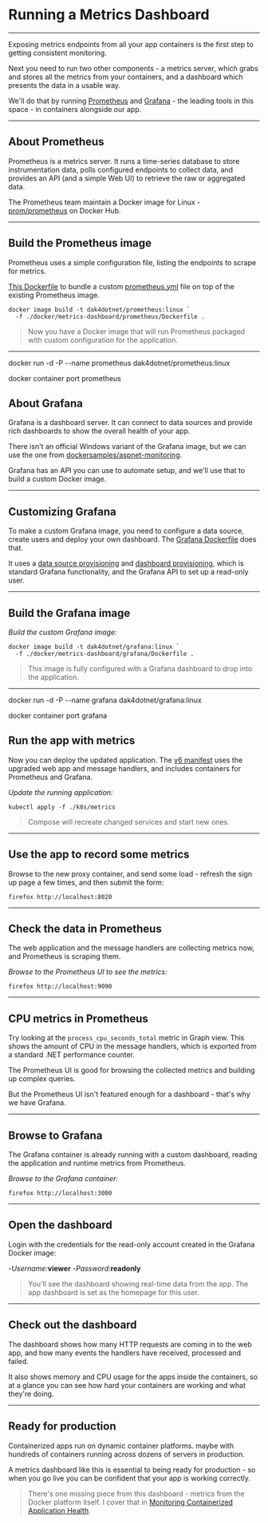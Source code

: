 # Running a Metrics Dashboard

---

Exposing metrics endpoints from all your app containers is the first step to getting consistent monitoring.

Next you need to run two other components - a metrics server, which grabs and stores all the metrics from your containers, and a dashboard which presents the data in a usable way.

We'll do that by running [Prometheus]() and [Grafana]() - the leading tools in this space - in containers alongside our app.

---

## About Prometheus

Prometheus is a metrics server. It runs a time-series database to store instrumentation data, polls configured endpoints to collect data, and provides an API (and a simple Web UI) to retrieve the raw or aggregated data.

The Prometheus team maintain a Docker image for Linux - [prom/prometheus]() on Docker Hub.

---

## Build the Prometheus image

Prometheus uses a simple configuration file, listing the endpoints to scrape for metrics.

[This Dockerfile](./docker/metrics-dashboard/prometheus/Dockerfile) to bundle a custom [prometheus.yml](./docker/metrics-dashboard/prometheus/prometheus.yml) file on top of the existing Prometheus image.

```
docker image build -t dak4dotnet/prometheus:linux `
  -f ./docker/metrics-dashboard/prometheus/Dockerfile .
```

> Now you have a Docker image that will run Prometheus packaged with custom configuration for the application.

---

docker run -d -P --name prometheus dak4dotnet/prometheus:linux

docker container port prometheus

## About Grafana

Grafana is a dashboard server. It can connect to data sources and provide rich dashboards to show the overall health of your app.

There isn't an official Windows variant of the Grafana image, but we can use the one from [dockersamples/aspnet-monitoring](https://github.com/dockersamples/aspnet-monitoring).

Grafana has an API you can use to automate setup, and we'll use that to build a custom Docker image.

---

## Customizing Grafana

To make a custom Grafana image, you need to configure a data source, create users and deploy your own dashboard. The [Grafana Dockerfile](./docker/metrics-dashboard/grafana/Dockerfile) does that.

It uses a [data source provisioning](http://docs.grafana.org/administration/provisioning/#datasources) and [dashboard provisioning](http://docs.grafana.org/administration/provisioning/#dashboards), which is standard Grafana functionality, and the Grafana API to set up a read-only user.

---

## Build the Grafana image

_Build the custom Grafana image:_

```
docker image build -t dak4dotnet/grafana:linux `
  -f ./docker/metrics-dashboard/grafana/Dockerfile .
```

> This image is fully configured with a Grafana dashboard to drop into the application.

---

docker run -d -P --name grafana dak4dotnet/grafana:linux

docker container port grafana

## Run the app with metrics

Now you can deploy the updated application. The [v6 manifest](./app/v6.yml) uses the upgraded web app and message handlers, and includes containers for Prometheus and Grafana.

_Update the running application:_

```
kubectl apply -f ./k8s/metrics
```

> Compose will recreate changed services and start new ones.

---

## Use the app to record some metrics

Browse to the new proxy container, and send some load - refresh the sign up page a few times, and then submit the form:

```
firefox http://localhost:8020
```

---

## Check the data in Prometheus

The web application and the message handlers are collecting metrics now, and Prometheus is scraping them.

_Browse to the Prometheus UI to see the metrics:_

```
firefox http://localhost:9090
```

---

## CPU metrics in Prometheus

Try looking at the `process_cpu_seconds_total` metric in Graph view. This shows the amount of CPU in the message handlers, which is exported from a standard .NET performance counter.

The Prometheus UI is good for browsing the collected metrics and building up complex queries.

But the Prometheus UI isn't featured enough for a dashboard - that's why we have Grafana.

---

## Browse to Grafana

The Grafana container is already running with a custom dashboard, reading the application and runtime metrics from Prometheus.

_Browse to the Grafana container:_

```
firefox http://localhost:3000
```

---

## Open the dashboard

Login with the credentials for the read-only account created in the Grafana Docker image:

-_Username:_**viewer** -_Password:_**readonly**

> You'll see the dashboard showing real-time data from the app. The app dashboard is set as the homepage for this user.

---

## Check out the dashboard

The dashboard shows how many HTTP requests are coming in to the web app, and how many events the handlers have received, processed and failed.

It also shows memory and CPU usage for the apps inside the containers, so at a glance you can see how hard your containers are working and what they're doing.

---

## Ready for production

Containerized apps run on dynamic container platforms. maybe with hundreds of containers running across dozens of servers in production.

A metrics dashboard like this is essential to being ready for production - so when you go live you can be confident that your app is working correctly.

> There's one missing piece from this dashboard - metrics from the Docker platform itself. I cover that in [Monitoring Containerized Application Health](https://pluralsight.pxf.io/c/1197078/424552/7490?u=https%3A%2F%2Fwww.pluralsight.com%2Fcourses%2Fmonitoring-containerized-app-health-docker).
